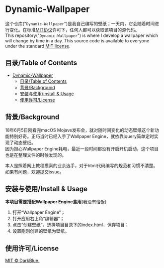 # Dynamic-Wallpaper

这个仓库("`Dynamic-Wallpaper`")是我自己编写的壁纸；一天内，它会随着时间进行变化。在标准[MIT协议](./LICENSE)许可下，任何人都可以获取该项目的源代码。  
This repository("`Dynamic-Wallpaper`") is where I develop a wallpaper which will change by time in a day. This source code is available to everyone under the standard [MIT license](./LICENSE).

## 目录/Table of Contents

- [Dynamic-Wallpaper](#dynamic-wallpaper)
  - [目录/Table of Contents](#%e7%9b%ae%e5%bd%95table-of-contents)
  - [背景/Background](#%e8%83%8c%e6%99%afbackground)
  - [安装与使用/Install & Usage](#%e5%ae%89%e8%a3%85%e4%b8%8e%e4%bd%bf%e7%94%a8install--usage)
  - [使用许可/License](#%e4%bd%bf%e7%94%a8%e8%ae%b8%e5%8f%aflicense)

## 背景/Background

18年6月5日刚看完macOS Mojave发布会，就对随时间变化的动态壁纸这个新功能特别好奇。正巧当时已经入手了Wallpaper Engine，就依靠jquery简单定时实现了动态壁纸。  
因为担心Wallpaper Engine耗电，最近一段时间都没有开启开机启动，这个项目也是在整理文件的时候发现的。

本人是照着网上教程摸索的业余选手，对于html代码编写的规范和习惯不清楚。如果有问题，欢迎提交issue。

## 安装与使用/Install & Usage

**本项目需要搭配Wallpaper Engine食用**(我没有恰饭)

1. 打开“Wallpaper Engine”；
2. 打开应用右上角“编辑器”；
3. 点击“创建壁纸”，选择项目目录下的index.html，保存项目；
4. 设置刚刚创建的壁纸为壁纸。

## 使用许可/License

[MIT © DarkBlue.](./LICENSE)
